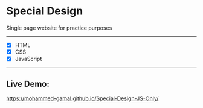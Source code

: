 # Special Design

Single page website for practice purposes

<hr>

- [x] HTML
- [x] CSS
- [x] JavaScript

<hr>

## Live Demo:
https://mohammed-gamal.github.io/Special-Design-JS-Only/
